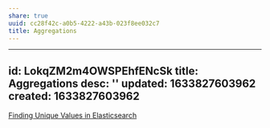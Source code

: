 ```yaml
---
share: true
uuid: cc28f42c-a0b5-4222-a43b-023f8ee032c7
title: Aggregations
---
```

---
id: LokqZM2m4OWSPEhfENcSk
title: Aggregations
desc: ''
updated: 1633827603962
created: 1633827603962
---

[Finding Unique Values in Elasticsearch](https://www.getargon.io/docs/articles/elasticsearch/unique-values.html)
